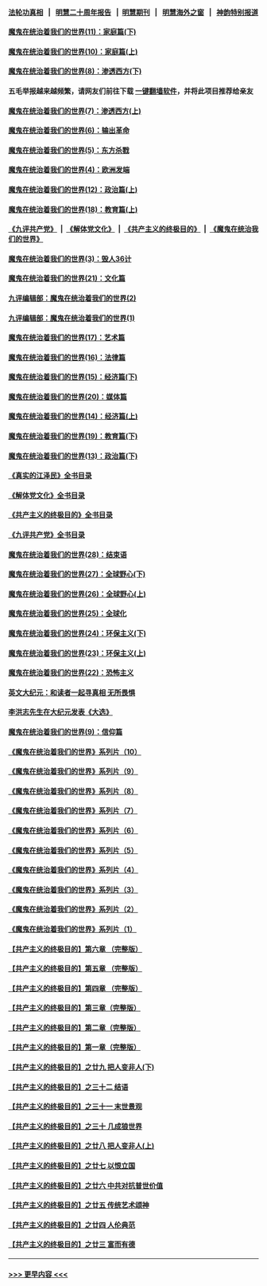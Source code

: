 #### [法轮功真相](https://github.com/gfw-breaker/truth/blob/master/README.md?t=0) &nbsp;&nbsp;|&nbsp;&nbsp; [明慧二十周年报告](https://github.com/gfw-breaker/mh-reports/blob/master/README.md?t=0) &nbsp;&nbsp;|&nbsp;&nbsp;[明慧期刊](https://github.com/gfw-breaker/mh-qikan) &nbsp;&nbsp;|&nbsp;&nbsp; [明慧海外之窗](https://github.com/gfw-breaker/mh-news/blob/master/README.md?t=0) &nbsp;&nbsp;|&nbsp;&nbsp; [神韵特别报道](https://github.com/gfw-breaker/mh-news/blob/master/shenyun.md?t=0)
#### [魔鬼在统治着我们的世界(11)：家庭篇(下)](../pages/nsc422/n10440961.md?t=11181750) 
#### [魔鬼在统治着我们的世界(10)：家庭篇(上)](../pages/nsc422/n10435448.md?t=11181750) 
#### [魔鬼在统治着我们的世界(8)：渗透西方(下)](../pages/nsc422/n10429603.md?t=11181750) 
#### 五毛举报越来越频繁，请网友们前往下载 [一键翻墙软件](https://github.com/gfw-breaker/ssr-accounts)，并将此项目推荐给亲友
#### [魔鬼在统治着我们的世界(7)：渗透西方(上)](../pages/nsc422/n10426013.md?t=11181750) 
#### [魔鬼在统治着我们的世界(6)：输出革命](../pages/nsc422/n10421536.md?t=11181750) 
#### [魔鬼在统治着我们的世界(5)：东方杀戮](../pages/nsc422/n10417707.md?t=11181750) 
#### [魔鬼在统治着我们的世界(4)：欧洲发端](../pages/nsc422/n10414890.md?t=11181750) 
#### [魔鬼在统治着我们的世界(12)：政治篇(上)](../pages/nsc422/n10444576.md?t=11181750) 
#### [魔鬼在统治着我们的世界(18)：教育篇(上)](../pages/nsc422/n10526970.md?t=11181750) 
#### [《九评共产党》](https://github.com/begood0513/9ping.md/blob/master/README.md) &nbsp;|&nbsp; [《解体党文化》](../../../../jtdwh.md/blob/master/README.md)  &nbsp;|&nbsp; [《共产主义的终极目的》](../../../../gczydzjmd.md/blob/master/README.md) &nbsp;|&nbsp; [《魔鬼在统治我们的世界》](../../../../mgztzwmdsj.md/blob/master/README.md) 
#### [魔鬼在统治着我们的世界(3)：毁人36计](../pages/nsc422/n10411583.md?t=11181750) 
#### [魔鬼在统治着我们的世界(21)：文化篇](../pages/nsc422/n10597706.md?t=11181750) 
#### [九评编辑部：魔鬼在统治着我们的世界(2)](../pages/nsc422/n10410036.md?t=11181750) 
#### [九评编辑部：魔鬼在统治着我们的世界(1)](../pages/nsc422/n10406825.md?t=11181750) 
#### [魔鬼在统治着我们的世界(17)：艺术篇](../pages/nsc422/n10499093.md?t=11181750) 
#### [魔鬼在统治着我们的世界(16)：法律篇](../pages/nsc422/n10485969.md?t=11181750) 
#### [魔鬼在统治着我们的世界(15)：经济篇(下)](../pages/nsc422/n10469975.md?t=11181750) 
#### [魔鬼在统治着我们的世界(20)：媒体篇](../pages/nsc422/n10586579.md?t=11181750) 
#### [魔鬼在统治着我们的世界(14)：经济篇(上)](../pages/nsc422/n10457370.md?t=11181750) 
#### [魔鬼在统治着我们的世界(19)：教育篇(下)](../pages/nsc422/n10564808.md?t=11181750) 
#### [魔鬼在统治着我们的世界(13)：政治篇(下)](../pages/nsc422/n10448270.md?t=11181750) 
#### [《真实的江泽民》全书目录](../pages/nsc422/n13721399.md?t=11181750) 
#### [《解体党文化》全书目录](../pages/nsc422/n13721157.md?t=11181750) 
#### [《共产主义的终极目的》全书目录](../pages/nsc422/n13721048.md?t=11181750) 
#### [《九评共产党》全书目录](../pages/nsc422/n13708085.md?t=11181750) 
#### [魔鬼在统治着我们的世界(28)：结束语](../pages/nsc422/n10936246.md?t=11181750) 
#### [魔鬼在统治着我们的世界(27)：全球野心(下)](../pages/nsc422/n10928319.md?t=11181750) 
#### [魔鬼在统治着我们的世界(26)：全球野心(上)](../pages/nsc422/n10900318.md?t=11181750) 
#### [魔鬼在统治着我们的世界(25)：全球化](../pages/nsc422/n10788205.md?t=11181750) 
#### [魔鬼在统治着我们的世界(24)：环保主义(下)](../pages/nsc422/n10695307.md?t=11181750) 
#### [魔鬼在统治着我们的世界(23)：环保主义(上)](../pages/nsc422/n10688613.md?t=11181750) 
#### [魔鬼在统治着我们的世界(22)：恐怖主义](../pages/nsc422/n10614727.md?t=11181750) 
#### [英文大纪元：和读者一起寻真相 无所畏惧](../pages/nsc422/n12542027.md?t=11181750) 
#### [李洪志先生在大纪元发表《大选》](../pages/nsc422/n12534746.md?t=11181750) 
#### [魔鬼在统治着我们的世界(9)：信仰篇](../pages/nsc422/n10432159.md?t=11181750) 
#### [《魔鬼在统治着我们的世界》系列片（10）](../pages/nsc422/n12292670.md?t=11181750) 
#### [《魔鬼在统治着我们的世界》系列片（9）](../pages/nsc422/n12290859.md?t=11181750) 
#### [《魔鬼在统治着我们的世界》系列片（8）](../pages/nsc422/n12287445.md?t=11181750) 
#### [《魔鬼在统治着我们的世界》系列片（7）](../pages/nsc422/n12283425.md?t=11181750) 
#### [《魔鬼在统治着我们的世界》系列片（6）](../pages/nsc422/n12282314.md?t=11181750) 
#### [《魔鬼在统治着我们的世界》系列片（5）](../pages/nsc422/n12281419.md?t=11181750) 
#### [《魔鬼在统治着我们的世界》系列片（4）](../pages/nsc422/n12274024.md?t=11181750) 
#### [《魔鬼在统治着我们的世界》系列片（3）](../pages/nsc422/n12271322.md?t=11181750) 
#### [《魔鬼在统治着我们的世界》系列片（2）](../pages/nsc422/n12269049.md?t=11181750) 
#### [《魔鬼在统治着我们的世界》系列片（1）](../pages/nsc422/n12267575.md?t=11181750) 
#### [【共产主义的终极目的】第六章 （完整版）](../pages/nsc422/n11428913.md?t=11181750) 
#### [【共产主义的终极目的】第五章 （完整版）](../pages/nsc422/n11428912.md?t=11181750) 
#### [【共产主义的终极目的】第四章 （完整版）](../pages/nsc422/n11428907.md?t=11181750) 
#### [【共产主义的终极目的】第三章（完整版）](../pages/nsc422/n11428848.md?t=11181750) 
#### [【共产主义的终极目的】第二章（完整版）](../pages/nsc422/n11428831.md?t=11181750) 
#### [【共产主义的终极目的】第一章（完整版）](../pages/nsc422/n11417651.md?t=11181750) 
#### [【共产主义的终极目的】之廿九 把人变非人(下)](../pages/nsc422/n11344140.md?t=11181750) 
#### [【共产主义的终极目的】之三十二 结语](../pages/nsc422/n11360535.md?t=11181750) 
#### [【共产主义的终极目的】之三十一 末世景观](../pages/nsc422/n11351129.md?t=11181750) 
#### [【共产主义的终极目的】之三十 几成狼世界](../pages/nsc422/n11348280.md?t=11181750) 
#### [【共产主义的终极目的】之廿八 把人变非人(上)](../pages/nsc422/n11340492.md?t=11181750) 
#### [【共产主义的终极目的】之廿七 以恨立国](../pages/nsc422/n11336944.md?t=11181750) 
#### [【共产主义的终极目的】之廿六 中共对抗普世价值](../pages/nsc422/n11324785.md?t=11181750) 
#### [【共产主义的终极目的】之廿五 传统艺术颂神](../pages/nsc422/n11296396.md?t=11181750) 
#### [【共产主义的终极目的】之廿四 人伦典范](../pages/nsc422/n11296397.md?t=11181750) 
#### [【共产主义的终极目的】之廿三 富而有德](../pages/nsc422/n11283598.md?t=11181750) 

----
#### [ >>> 更早内容 <<< ](../indexes/nsc422-earlier.md)
